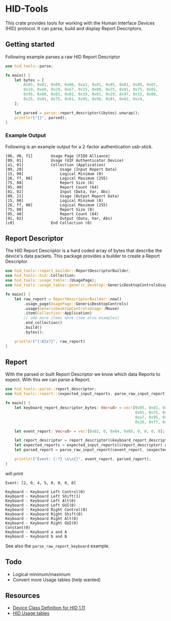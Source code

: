 # HID-Tools

This crate provides tools for working with the Human Interface Devices (HID) protocol. It 
can parse, build and display Report Descriptors. 

## Getting started

Following example parses a raw HID Report Descriptor

```rust
use hid_tools::parse;

fn main() {
    let bytes = [
        0x05, 0x01, 0x09, 0x06, 0xa1, 0x01, 0x85, 0x01, 0x05, 0x07, 
        0x19, 0xe0, 0x29, 0xe7, 0x15, 0x00, 0x25, 0x01, 0x75, 0x01, 
        0x95, 0x08, 0x81, 0x02, 0x19, 0x01, 0x29, 0x97, 0x15, 0x00, 
        0x25, 0x01, 0x75, 0x01, 0x95, 0x98, 0x81, 0x02, 0xc0, 
    ];

    let parsed = parse::report_descriptor(&bytes).unwrap();
    println!("{}", parsed);
}
```


### Example Output
Following is an example output for a 2-factor authentication usb-stick.
```
[06, d0, f1]        Usage Page (FIDO Alliance) 
[09, 01]            Usage (U2F Authenticator Device)
[a1, 01]            Collection (Application) 
[09, 20]                Usage (Input Report Data)
[15, 00]                Logical Minimum (0) 
[26, ff, 00]            Logical Maximum (255) 
[75, 08]                Report Size (8) 
[95, 40]                Report Count (64) 
[81, 02]                Input (Data, Var, Abs) 
[09, 21]                Usage (Output Report Data)
[15, 00]                Logical Minimum (0) 
[26, ff, 00]            Logical Maximum (255) 
[75, 08]                Report Size (8) 
[95, 40]                Report Count (64) 
[91, 02]                Output (Data, Var, Abs) 
[c0]                End Collection (0) 
```

## Report Descriptor

The HID Report Descriptor is a hard coded array of bytes that describe the device's data packets. This
package provides a builder to create a Report Descriptor.

```rust
use hid_tools::report_builder::ReportDescriptorBuilder;
use hid_tools::hid::Collection;
use hid_tools::usage_table::{UsagePage};
use hid_tools::usage_table::generic_desktop::GenericDesktopControlsUsage;

fn main() {
    let raw_report = ReportDescriptorBuilder::new()
        .usage_page(UsagePage::GenericDesktopControls)
        .usage(GenericDesktopControlsUsage::Mouse)
        .item(Collection::Application)
        // add more items here (see also examples)
        .end_collection()
        .build()
        .bytes();

    println!("{:02x?}", raw_report)
}
```

## Report

With the parsed or built Report Descriptor we know which data Reports to expect. With
this we can parse a Report.

```rust
use hid_tools::parse::report_descriptor;
use hid_tools::report::{expected_input_reports, parse_raw_input_report};

fn main() {
    let keyboard_report_descriptor_bytes: Vec<u8> = vec![0x05, 0x01, 0x09, 0x06, 0xa1, 0x01, 0x05, 0x08, 0x19, 0x01,0x29, 0x03, 0x15, 0x00, 0x25,
                                                         0x01, 0x75, 0x01, 0x95, 0x03,0x91, 0x02, 0x95, 0x05, 0x91, 0x01, 0x05, 0x07, 0x19, 0xe0,0x29,
                                                         0xe7, 0x95, 0x08, 0x81, 0x02, 0x75, 0x08, 0x95, 0x01,0x81, 0x01, 0x19, 0x00, 0x29, 0x91,
                                                         0x26, 0xff, 0x00, 0x95, 0x06, 0x81, 0x00, 0xc0];

    let event_report: Vec<u8> = vec![0x02, 0, 0x04, 0x05, 0, 0, 0, 0]; // Left shift, a and b pressed on keyboard

    let report_descriptor = report_descriptor(&keyboard_report_descriptor_bytes).unwrap();
    let expected_reports = expected_input_reports(&report_descriptor).unwrap();
    let parsed_report = parse_raw_input_report(&event_report, &expected_reports).unwrap();

    println!("Event: {:?} \n\n{}", event_report, parsed_report);
}
```

will print

```
Event: [2, 0, 4, 5, 0, 0, 0, 0] 

Keyboard - Keyboard Left Control(0)
Keyboard - Keyboard Left Shift(1)
Keyboard - Keyboard Left Alt(0)
Keyboard - Keyboard Left GUI(0)
Keyboard - Keyboard Right Control(0)
Keyboard - Keyboard Right Shift(0)
Keyboard - Keyboard Right Alt(0)
Keyboard - Keyboard Right GUI(0)
Constant(0)
Keyboard - Keyboard a and A
Keyboard - Keyboard b and B
```

See also the `parse_raw_report_keyboard` example.

## Todo

- Logical minimum/maximum
- Convert more Usage tables (help wanted)


## Resources

- [Device Class Definition for HID 1.11](https://www.usb.org/sites/default/files/hid1_11.pdf)
- [HID Usage tables](https://usb.org/sites/default/files/hut1_3_0.pdf)

